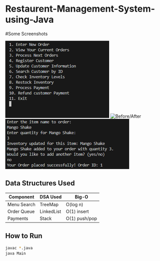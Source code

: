 # Restaurent-Management-System-using-Java

#Some Screenshots

![Before/After](images/mainmenu.png)
![Before/After](images/foodmain.png)
![Before/After](images/orderplacement.png)

## Data Structures Used
| Component       | DSA Used      | Big-O       |
|----------------|---------------|-------------|
| Menu Search    | TreeMap       | O(log n)    |
| Order Queue    | LinkedList    | O(1) insert |
| Payments       | Stack         | O(1) push/pop |

## How to Run
```bash
javac *.java
java Main
